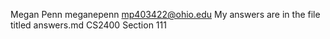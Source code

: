 Megan Penn
meganepenn
mp403422@ohio.edu
My answers are in the file titled answers.md
CS2400 Section 111
